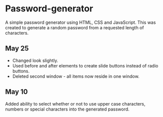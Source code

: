 # Password-generator

A simple password generator using HTML, CSS and JavaScript. This was created to generate a random password from a requested length of characters.

## May 25

* Changed look slightly. 
* Used before and after elements to create slide buttons instead of radio buttons.
* Deleted second window - all items now reside in one window.

## May 10

Added ability to select whether or not to use upper case characters, numbers or special characters into the generated password.
